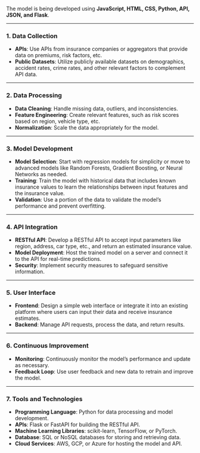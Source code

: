The model is being developed using **JavaScript, HTML, CSS, Python, API, JSON, and Flask**.

---

### 1. **Data Collection**
- **APIs**: Use APIs from insurance companies or aggregators that provide data on premiums, risk factors, etc.
- **Public Datasets**: Utilize publicly available datasets on demographics, accident rates, crime rates, and other relevant factors to complement API data.

---

### 2. **Data Processing**
- **Data Cleaning**: Handle missing data, outliers, and inconsistencies.
- **Feature Engineering**: Create relevant features, such as risk scores based on region, vehicle type, etc.
- **Normalization**: Scale the data appropriately for the model.

---

### 3. **Model Development**
- **Model Selection**: Start with regression models for simplicity or move to advanced models like Random Forests, Gradient Boosting, or Neural Networks as needed.
- **Training**: Train the model with historical data that includes known insurance values to learn the relationships between input features and the insurance value.
- **Validation**: Use a portion of the data to validate the model’s performance and prevent overfitting.

---

### 4. **API Integration**
- **RESTful API**: Develop a RESTful API to accept input parameters like region, address, car type, etc., and return an estimated insurance value.
- **Model Deployment**: Host the trained model on a server and connect it to the API for real-time predictions.
- **Security**: Implement security measures to safeguard sensitive information.

---

### 5. **User Interface**
- **Frontend**: Design a simple web interface or integrate it into an existing platform where users can input their data and receive insurance estimates.
- **Backend**: Manage API requests, process the data, and return results.

---

### 6. **Continuous Improvement**
- **Monitoring**: Continuously monitor the model’s performance and update as necessary.
- **Feedback Loop**: Use user feedback and new data to retrain and improve the model.

---

### 7. **Tools and Technologies**
- **Programming Language**: Python for data processing and model development.
- **APIs**: Flask or FastAPI for building the RESTful API.
- **Machine Learning Libraries**: scikit-learn, TensorFlow, or PyTorch.
- **Database**: SQL or NoSQL databases for storing and retrieving data.
- **Cloud Services**: AWS, GCP, or Azure for hosting the model and API.

